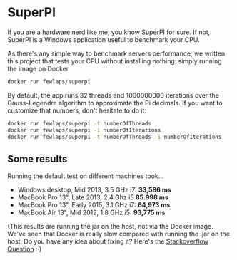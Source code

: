# SuperPI
If you are a hardware nerd like me, you know SuperPI for sure. If not, SuperPI is a Windows application useful to benchmark your CPU.

As there's any simple way to benchmark servers performance, we written this project that tests your CPU without installing nothing: simply running the image on Docker

```bash
docker run fewlaps/superpi
```

By default, the app runs 32 threads and 1000000000 iterations over the Gauss-Legendre algorithm to approximate the Pi decimals. If you want to customize that numbers, don't hesitate to do it:

```bash
docker run fewlaps/superpi -t numberOfThreads
docker run fewlaps/superpi -i numberOfIterations
docker run fewlaps/superpi -t numberOfThreads -i numberOfIterations
```

## Some results

Running the default test on different machines took...
- Windows desktop, Mid 2013, 3.5 GHz i7: **33,586 ms**
- MacBook Pro 13", Late 2013, 2.4 Ghz i5 **85.998 ms**
- MacBook Pro 13", Early 2015, 3.1 GHz i7: **64,973 ms**
- MacBook Air 13", Mid 2012, 1.8 GHz i5: **93,775 ms**

(This results are running the jar on the host, not via the Docker image. We've seen that Docker is really slow compared with running the .jar on the host. Do you have any idea about fixing it? Here's the [Stackoverflow Question](http://stackoverflow.com/questions/39089850) :·)
